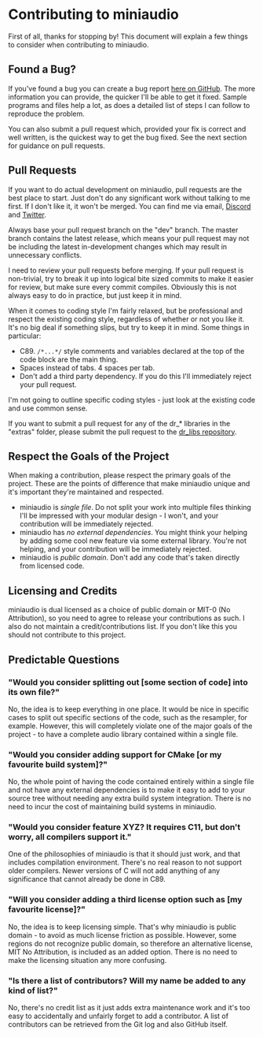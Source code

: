 Contributing to miniaudio
=========================
First of all, thanks for stopping by! This document will explain a few things to consider when contributing to
miniaudio.


Found a Bug?
------------
If you've found a bug you can create a bug report [here on GitHub](https://github.com/mackron/miniaudio/issues).
The more information you can provide, the quicker I'll be able to get it fixed. Sample programs and files help a
lot, as does a detailed list of steps I can follow to reproduce the problem.

You can also submit a pull request which, provided your fix is correct and well written, is the quickest way to
get the bug fixed. See the next section for guidance on pull requests.


Pull Requests
-------------
If you want to do actual development on miniaudio, pull requests are the best place to start. Just don't do any
significant work without talking to me first. If I don't like it, it won't be merged. You can find me via email,
[Discord](https://discord.gg/9vpqbjU) and [Twitter](https://twitter.com/mackron).

Always base your pull request branch on the "dev" branch. The master branch contains the latest release, which
means your pull request may not be including the latest in-development changes which may result in unnecessary
conflicts.

I need to review your pull requests before merging. If your pull request is non-trivial, try to break it up into
logical bite sized commits to make it easier for review, but make sure every commit compiles. Obviously this is
not always easy to do in practice, but just keep it in mind.

When it comes to coding style I'm fairly relaxed, but be professional and respect the existing coding style,
regardless of whether or not you like it. It's no big deal if something slips, but try to keep it in mind. Some
things in particular:
  * C89. `/*...*/` style comments and variables declared at the top of the code block are the main thing.
  * Spaces instead of tabs. 4 spaces per tab.
  * Don't add a third party dependency. If you do this I'll immediately reject your pull request.

I'm not going to outline specific coding styles - just look at the existing code and use common sense.

If you want to submit a pull request for any of the dr_* libraries in the "extras" folder, please submit the pull
request to the [dr_libs repository](https://github.com/mackron/dr_libs).


Respect the Goals of the Project
--------------------------------
When making a contribution, please respect the primary goals of the project. These are the points of difference
that make miniaudio unique and it's important they're maintained and respected.

  * miniaudio is *single file*. Do not split your work into multiple files thinking I'll be impressed with your
    modular design - I won't, and your contribution will be immediately rejected.
  * miniaudio has *no external dependencies*. You might think your helping by adding some cool new feature via
    some external library. You're not helping, and your contribution will be immediately rejected.
  * miniaudio is *public domain*. Don't add any code that's taken directly from licensed code.
  


Licensing and Credits
---------------------
miniaudio is dual licensed as a choice of public domain or MIT-0 (No Attribution), so you need to agree to release
your contributions as such. I also do not maintain a credit/contributions list. If you don't like this you should
not contribute to this project.


Predictable Questions
---------------------
### "Would you consider splitting out [some section of code] into its own file?"
No, the idea is to keep everything in one place. It would be nice in specific cases to split out specific sections
of the code, such as the resampler, for example. However, this will completely violate one of the major goals of the
project - to have a complete audio library contained within a single file.

### "Would you consider adding support for CMake [or my favourite build system]?"
No, the whole point of having the code contained entirely within a single file and not have any external dependencies
is to make it easy to add to your source tree without needing any extra build system integration. There is no need to
incur the cost of maintaining build systems in miniaudio.

### "Would you consider feature XYZ? It requires C11, but don't worry, all compilers support it."
One of the philosophies of miniaudio is that it should just work, and that includes compilation environment. There's
no real reason to not support older compilers. Newer versions of C will not add anything of any significance
that cannot already be done in C89.

### "Will you consider adding a third license option such as [my favourite license]?"
No, the idea is to keep licensing simple. That's why miniaudio is public domain - to avoid as much license friction
as possible. However, some regions do not recognize public domain, so therefore an alternative license, MIT No
Attribution, is included as an added option. There is no need to make the licensing situation any more confusing.

### "Is there a list of contributors? Will my name be added to any kind of list?"
No, there's no credit list as it just adds extra maintenance work and it's too easy to accidentally and unfairly
forget to add a contributor. A list of contributors can be retrieved from the Git log and also GitHub itself.
